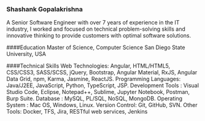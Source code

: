 ### Shashank Gopalakrishna

A Senior Software Engineer with over 7 years of experience in the IT industry, I worked and focused on technical problem-solving skills and innovative thinking to provide customers with optimal software solutions.

####Education
Master of Science, Computer Science
San Diego State University, USA

####Technical Skills
Web Technologies: Angular, HTML/HTML5, CSS/CSS3, SASS/SCSS, jQuery, Bootstrap, Angular Material,
RxJS, Angular Data Grid, npm, Karma, Jasmine, ReactJS.
Programming Languages: Java/J2EE, JavaScript, Python, TypeScript, JSP.
Development Tools : Visual Studio Code, Eclipse, Notepad++, Sublime, Jupyter Notebook, Postman, Burp Suite.
Database : MySQL, PL/SQL, NoSQL, MongoDB.
Operating System : Mac OS, Windows, Linux.
Version Control: Git, GitHub, SVN.
Other Tools: Docker, TFS, Jira, RESTful web services, Jenkins

<!--
**shashankgopalakrishna/shashankgopalakrishna** is a ✨ _special_ ✨ repository because its `README.md` (this file) appears on your GitHub profile.

Here are some ideas to get you started:

- 🔭 I’m currently working on ...
- 🌱 I’m currently learning ...
- 👯 I’m looking to collaborate on ...
- 🤔 I’m looking for help with ...
- 💬 Ask me about ...
- 📫 How to reach me: ...
- 😄 Pronouns: ...
- ⚡ Fun fact: ...
-->
